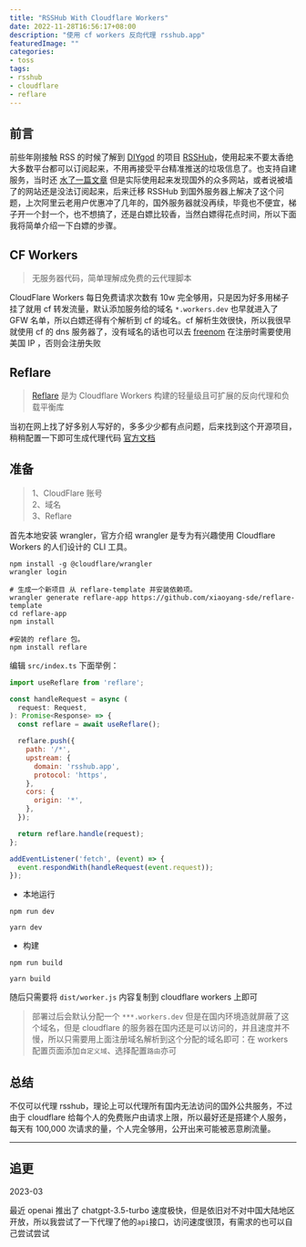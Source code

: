 ```yaml
---
title: "RSSHub With Cloudflare Workers"
date: 2022-11-28T16:56:17+08:00
description: "使用 cf workers 反向代理 rsshub.app"
featuredImage: ""
categories:
- toss
tags:
- rsshub
- cloudflare
- reflare
---
```


## 前言

前些年刚接触 RSS 的时候了解到 [DIYgod](https://diygod.me/) 的项目 [RSSHub](https://github.com/DIYgod/RSSHub)，使用起来不要太香绝大多数平台都可以订阅起来，不用再接受平台精准推送的垃圾信息了。也支持自建服务，当时还 [水了一篇文章](../../tutorial/dockerhub-install/) 但是实际使用起来发现国外的众多网站，或者说被墙了的网站还是没法订阅起来，后来迁移 RSSHub 到国外服务器上解决了这个问题，上次阿里云老用户优惠冲了几年的，国外服务器就没再续，毕竟也不便宜，梯子开一个封一个，也不想搞了，还是白嫖比较香，当然白嫖得花点时间，所以下面我将简单介绍一下白嫖的步骤。

## CF Workers

> 无服务器代码，简单理解成免费的云代理脚本

CloudFlare Workers 每日免费请求次数有 10w 完全够用，只是因为好多用梯子挂了就用 cf 转发流量，默认添加服务给的域名 `*.workers.dev` 也早就进入了 GFW 名单，所以白嫖还得有个解析到 cf 的域名。cf 解析生效很快，所以我很早就使用 cf 的 dns 服务器了，没有域名的话也可以去 [freenom](https://www.freenom.com) 在注册时需要使用美国 IP ，否则会注册失败

## Reflare

> [Reflare](https://reflare.js.org/) 是为 Cloudflare Workers 构建的轻量级且可扩展的反向代理和负载平衡库

当初在网上找了好多别人写好的，多多少少都有点问题，后来找到这个开源项目，稍稍配置一下即可生成代理代码 [官方文档](https://reflare.js.org/deploy/)

## 准备

> 1、CloudFlare 账号  
> 2、域名  
> 3、Reflare

首先本地安装 wrangler，官方介绍 wrangler 是专为有兴趣使用 Cloudflare Workers 的人们设计的 CLI 工具。

```shell
npm install -g @cloudflare/wrangler
wrangler login

# 生成一个新项目 从 reflare-template 并安装依赖项。
wrangler generate reflare-app https://github.com/xiaoyang-sde/reflare-template
cd reflare-app
npm install

#安装的 reflare 包。
npm install reflare
```

编辑 `src/index.ts` 下面举例：

```javascript
import useReflare from 'reflare';

const handleRequest = async (
  request: Request,
): Promise<Response> => {
  const reflare = await useReflare();

  reflare.push({
    path: '/*',
    upstream: {
      domain: 'rsshub.app',
      protocol: 'https',
    },
    cors: {
      origin: '*',
    },
  });

  return reflare.handle(request);
};

addEventListener('fetch', (event) => {
  event.respondWith(handleRequest(event.request));
});
```

- 本地运行
```shell
npm run dev

yarn dev
```

- 构建

```shell
npm run build

yarn build
```

随后只需要将 `dist/worker.js` 内容复制到 cloudflare workers 上即可

> 部署过后会默认分配一个 `***.workers.dev` 但是在国内环境造就屏蔽了这个域名，但是 cloudflare 的服务器在国内还是可以访问的，并且速度并不慢，所以只需要用上面注册域名解析到这个分配的域名即可：在 workers 配置页面添加`自定义域`、选择配置`路由`亦可

## 总结

不仅可以代理 rsshub，理论上可以代理所有国内无法访问的国外公共服务，不过由于 cloudflare 给每个人的免费账户由请求上限，所以最好还是搭建个人服务，每天有 100,000 次请求的量，个人完全够用，公开出来可能被恶意刷流量。

--- 

## 追更

2023-03

最近 openai 推出了 chatgpt-3.5-turbo 速度极快，但是依旧对不对中国大陆地区开放，所以我尝试了一下代理了他的`api`接口，访问速度很顶，有需求的也可以自己尝试尝试